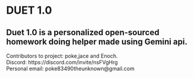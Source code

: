 <h1>DUET 1.0</h1>
<h2>Duet 1.0 is a personalized open-sourced homework doing helper
made using Gemini api. </h2>
Contributors to project: poke,jace and Enoch.
<br>
Discord: https://discord.com/invite/nsFVgHrg
<br>
Personal email: poke83490theunknown@gmail.com

